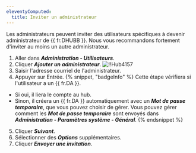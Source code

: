 ```yaml
---
eleventyComputed:
  title: Inviter un administrateur
---
```

Les administrateurs peuvent inviter des utilisateurs spécifiques à devenir administrateur de {{ fr.DHUBB }}. Nous vous recommandons fortement d'inviter au moins un autre administrateur.

1. Aller dans ***Administration - Utilisateurs***.
1. Cliquer ***Ajouter un administrateur***.
![!!Hub4157](https://cdnweb.devolutions.net/docs/fr/hub/Hub4157.png)
1. Saisir l'adresse courriel de l'administrateur.
1. Appuyer sur Entrée.
{% snippet, "badgeInfo" %}
Cette étape vérifiera si l'utilisateur a un {{ fr.DA }}.
* Si oui, il liera le compte au hub.
* Sinon, il créera un {{ fr.DA }} automatiquement avec un ***Mot de passe temporaire***, que vous pouvez choisir de gérer. Vous pouvez gérer comment les ***Mot de passe temporaire*** sont envoyés dans ***Administration - Paramètres système - Général***.
{% endsnippet %}

5. Cliquer ***Suivant***.
1. Sélectionner des ***Options*** supplémentaires.
1. Cliquer ***Envoyer une invitation***.
